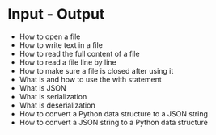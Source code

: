 # Input - Output
* How to open a file
* How to write text in a file
* How to read the full content of a file
* How to read a file line by line
* How to make sure a file is closed after using it
* What is and how to use the with statement
* What is JSON
* What is serialization
* What is deserialization
* How to convert a Python data structure to a JSON string
* How to convert a JSON string to a Python data structure

